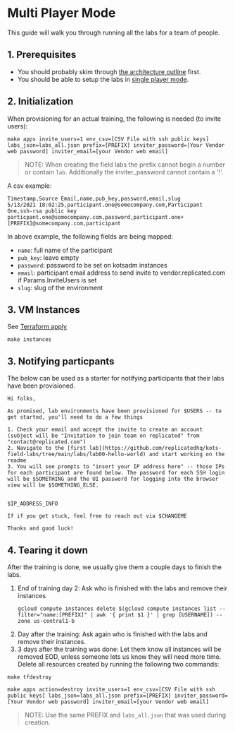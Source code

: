 Multi Player Mode
======================


This guide will walk you through running all the labs for a team of people.

## 1. Prerequisites


+ You should probably skim through [the architecture outline](./01-architecture.md) first.
+ You should be able to setup the labs in [single player mode](./02-single-player.md).

## 2. Initialization

When provisioning for an actual training, the following is needed (to invite users):

```shell
make apps invite_users=1 env_csv=[CSV File with ssh public keys] labs_json=labs_all.json prefix=[PREFIX] inviter_password=[Your Vendor web password] inviter_email=[your Vendor web email]
```
> NOTE: 
When creating the field labs the prefix cannot begin a number or contain `lab`. Additionally the inviter_password cannot contain a '!'.

A csv example:
```csv
Timestamp,Source Email,name,pub_key,password,email,slug
5/13/2021 18:02:25,participant.one@somecompany.com,Participant One,ssh-rsa public key particpant.one@somecompany.com,password,participant.one+[PREFIX]@somecompany.com,participant
```

In above example, the following fields are being mapped:
+ `name`: full name of the participant
+ `pub_key`: leave empty
+ `password`: password to be set on kotsadm instances
+ `email`: participant email address to send invite to vendor.replicated.com if Params.InviteUsers is set
+ `slug`: slug of the environment




## 3. VM Instances

See [Terraform apply](./02-single-player.md#6-terraform-apply)
```shell
make instances
```

## 3. Notifying particpants

The below can be used as a starter for notifying participants that their labs have been provisioned.

```
Hi folks,

As promised, lab environments have been provisioned for $USERS -- to get started, you'll need to do a few things

1. Check your email and accept the invite to create an account (subject will be "Invitation to join team on replicated" from "contact@replicated.com")
2. Navigate to the [first lab](https://github.com/replicatedhq/kots-field-labs/tree/main/labs/lab00-hello-world) and start working on the readme
3. You will see prompts to "insert your IP address here" -- those IPs for each participant are found below. The password for each SSH login will be $SOMETHING and the UI password for logging into the browser view will be $SOMETHING_ELSE.


$IP_ADDRESS_INFO

If if you get stuck, feel free to reach out via $CHANGEME

Thanks and good luck! 
```

## 4. Tearing it down

After the training is done, we usually give them a couple days to finish the labs.
1. End of training day 2: Ask who is finished with the labs and remove their instances
    ```shell
    gcloud compute instances delete $(gcloud compute instances list --filter="name:[PREFIX]" | awk '{ print $1 }' | grep [USERNAME]) --zone us-central1-b
    ```
1. Day after the training: Ask again who is finished with the labs and remove their instances.
1. 3 days after the training was done: Let them know all instances will be removed EOD, unless someone lets us know they will need more time. Delete all resources created by running the following two commands:
```shell
make tfdestroy

make apps action=destroy invite_users=1 env_csv=[CSV File with ssh public keys] labs_json=labs_all.json prefix=[PREFIX] inviter_password=[Your Vendor web password] inviter_email=[your Vendor web email]
```
> NOTE: Use the same PREFIX and `labs_all.json` that was used during creation.
